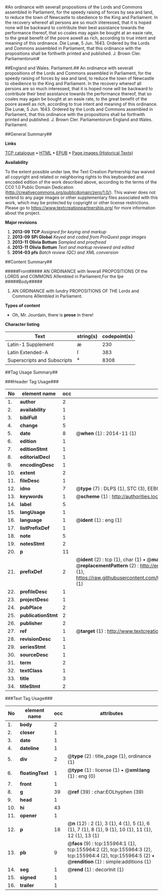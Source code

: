 #An ordinance with severall propositions of the Lords and Commons assembled in Parliament, for the speedy raising of forces by sea and land, to reduce the town of Newcastle to obedience to the King and Parliament. In the recovery whereof all persons are so much interessed, that it is hoped none will be backward to contribute their best assistance towards the performance thereof, that so coales may again be bought at an easie rate, to the great benefit of the poore aswell as rich, according to true intent and meaning of this ordinance. Die Lunæ, 5 Jun. 1643. Ordered by the Lords and Commons assembled in Parliament, that this ordinance with the propositions shall be forthwith printed and published. J. Brown Cler. Parliamentorum#

##England and Wales. Parliament.##
An ordinance with severall propositions of the Lords and Commons assembled in Parliament, for the speedy raising of forces by sea and land, to reduce the town of Newcastle to obedience to the King and Parliament. In the recovery whereof all persons are so much interessed, that it is hoped none will be backward to contribute their best assistance towards the performance thereof, that so coales may again be bought at an easie rate, to the great benefit of the poore aswell as rich, according to true intent and meaning of this ordinance. Die Lunæ, 5 Jun. 1643. Ordered by the Lords and Commons assembled in Parliament, that this ordinance with the propositions shall be forthwith printed and published. J. Brown Cler. Parliamentorum
England and Wales. Parliament.

##General Summary##

**Links**

[TCP catalogue](http://www.ota.ox.ac.uk/tcp/)  • 
[HTML](http://tei.it.ox.ac.uk/tcp/Texts-HTML/free/A83/A83335.html)  • 
[EPUB](http://tei.it.ox.ac.uk/tcp/Texts-EPUB/free/A83/A83335.epub) • 
[Page images (Historical Texts)](https://historicaltexts.jisc.ac.uk/eebo-99871598e)

**Availability**

To the extent possible under law, the Text Creation Partnership has waived all copyright and related or neighboring rights to this keyboarded and encoded edition of the work described above, according to the terms of the CC0 1.0 Public Domain Dedication (http://creativecommons.org/publicdomain/zero/1.0/). This waiver does not extend to any page images or other supplementary files associated with this work, which may be protected by copyright or other license restrictions. Please go to https://www.textcreationpartnership.org/ for more information about the project.

**Major revisions**

1. __2013-09__ __TCP__ *Assigned for keying and markup*
1. __2013-09__ __SPi Global__ *Keyed and coded from ProQuest page images*
1. __2013-11__ __Olivia Bottum__ *Sampled and proofread*
1. __2013-11__ __Olivia Bottum__ *Text and markup reviewed and edited*
1. __2014-03__ __pfs__ *Batch review (QC) and XML conversion*

##Content Summary##

#####Front#####
AN ORDINANCE with ſeverall PROPOSITIONS Of the LORDS and COMMONS Aſſembled in Parliament,For the ſpe
#####Body#####

1. AN ORDINANCE with ſundry PROPOSITIONS OF THE Lords and Commons Aſſembled in Parliament.

**Types of content**

  * Oh, Mr. Jourdain, there is **prose** in there!

**Character listing**


|Text|string(s)|codepoint(s)|
|---|---|---|
|Latin-1 Supplement|æ|230|
|Latin Extended-A|ſ|383|
|Superscripts             and Subscripts|⁴|8308|

##Tag Usage Summary##

###Header Tag Usage###

|No|element name|occ|attributes|
|---|---|---|---|
|1.|__author__|2||
|2.|__availability__|1||
|3.|__biblFull__|1||
|4.|__change__|5||
|5.|__date__|8| @__when__ (1) : 2014-11 (1)|
|6.|__edition__|1||
|7.|__editionStmt__|1||
|8.|__editorialDecl__|1||
|9.|__encodingDesc__|1||
|10.|__extent__|2||
|11.|__fileDesc__|1||
|12.|__idno__|7| @__type__ (7) : DLPS (1), STC (3), EEBO-CITATION (1), PROQUEST (1), VID (1)|
|13.|__keywords__|1| @__scheme__ (1) : http://authorities.loc.gov/ (1)|
|14.|__label__|5||
|15.|__langUsage__|1||
|16.|__language__|1| @__ident__ (1) : eng (1)|
|17.|__listPrefixDef__|1||
|18.|__note__|5||
|19.|__notesStmt__|2||
|20.|__p__|11||
|21.|__prefixDef__|2| @__ident__ (2) : tcp (1), char (1)  •  @__matchPattern__ (2) : ([0-9\-]+):([0-9IVX]+) (1), (.+) (1)  •  @__replacementPattern__ (2) : http://eebo.chadwyck.com/downloadtiff?vid=$1&page=$2 (1), https://raw.githubusercontent.com/textcreationpartnership/Texts/master/tcpchars.xml#$1 (1)|
|22.|__profileDesc__|1||
|23.|__projectDesc__|1||
|24.|__pubPlace__|2||
|25.|__publicationStmt__|2||
|26.|__publisher__|2||
|27.|__ref__|1| @__target__ (1) : http://www.textcreationpartnership.org/docs/. (1)|
|28.|__revisionDesc__|1||
|29.|__seriesStmt__|1||
|30.|__sourceDesc__|1||
|31.|__term__|2||
|32.|__textClass__|1||
|33.|__title__|3||
|34.|__titleStmt__|2||


###Text Tag Usage###

|No|element name|occ|attributes|
|---|---|---|---|
|1.|__body__|2||
|2.|__closer__|1||
|3.|__date__|1||
|4.|__dateline__|1||
|5.|__div__|2| @__type__ (2) : title_page (1), ordinance (1)|
|6.|__floatingText__|1| @__type__ (1) : license (1)  •  @__xml:lang__ (1) : eng (0)|
|7.|__front__|1||
|8.|__g__|39| @__ref__ (39) : char:EOLhyphen (39)|
|9.|__head__|1||
|10.|__hi__|43||
|11.|__opener__|1||
|12.|__p__|18| @__n__ (12) : 2 (1), 3 (1), 4 (1), 5 (1), 6 (1), 7 (1), 8 (1), 9 (1), 10 (1), 11 (1), 12 (1), 13 (1)|
|13.|__pb__|9| @__facs__ (9) : tcp:155964:1 (1), tcp:155964:2 (2), tcp:155964:3 (2), tcp:155964:4 (2), tcp:155964:5 (2)  •  @__rendition__ (1) : simple:additions (1)|
|14.|__seg__|1| @__rend__ (1) : decorInit (1)|
|15.|__signed__|1||
|16.|__trailer__|1||
